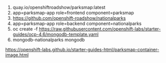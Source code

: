 1. quay.io/openshiftroadshow/parksmap:latest
2. app=parksmap-app role=frontend component=parksmap
3. https://github.com/openshift-roadshow/nationalparks
4. app=parksmap-app role=backend component=nationalparks
5. oc create -f https://raw.githubusercontent.com/openshift-labs/starter-guides/ocp-4.6/mongodb-template.yaml 
6. mongodb-nationalparks mongodb

https://openshift-labs.github.io/starter-guides-html/parksmap-container-image.html
